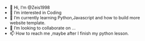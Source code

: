 - 👋 Hi, I’m @Zeis1998
- 👀 I’m interested in Coding
- 🌱 I’m currently learning Python,Javascript and how to build more website template.
- 💞️ I’m looking to collaborate on ...
- 📫 How to reach me ,maybe after I finish my python lesson.

<!---
Zeis1998/Zeis1998 is a ✨ special ✨ repository because its `README.md` (this file) appears on your GitHub profile.
You can click the Preview link to take a look at your changes.
--->
